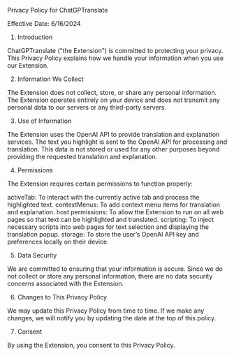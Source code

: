 Privacy Policy for ChatGPTranslate

Effective Date: 6/16/2024

1. Introduction

ChatGPTranslate ("the Extension") is committed to protecting your privacy. This Privacy Policy explains how we handle your information when you use our Extension.

2. Information We Collect

The Extension does not collect, store, or share any personal information. The Extension operates entirely on your device and does not transmit any personal data to our servers or any third-party servers.

3. Use of Information

The Extension uses the OpenAI API to provide translation and explanation services. The text you highlight is sent to the OpenAI API for processing and translation. This data is not stored or used for any other purposes beyond providing the requested translation and explanation.

4. Permissions

The Extension requires certain permissions to function properly:

activeTab: To interact with the currently active tab and process the highlighted text.
contextMenus: To add context menu items for translation and explanation.
host permissions: To allow the Extension to run on all web pages so that text can be highlighted and translated.
scripting: To inject necessary scripts into web pages for text selection and displaying the translation popup.
storage: To store the user’s OpenAI API key and preferences locally on their device.

5. Data Security

We are committed to ensuring that your information is secure. Since we do not collect or store any personal information, there are no data security concerns associated with the Extension.

6. Changes to This Privacy Policy

We may update this Privacy Policy from time to time. If we make any changes, we will notify you by updating the date at the top of this policy.

7. Consent

By using the Extension, you consent to this Privacy Policy.